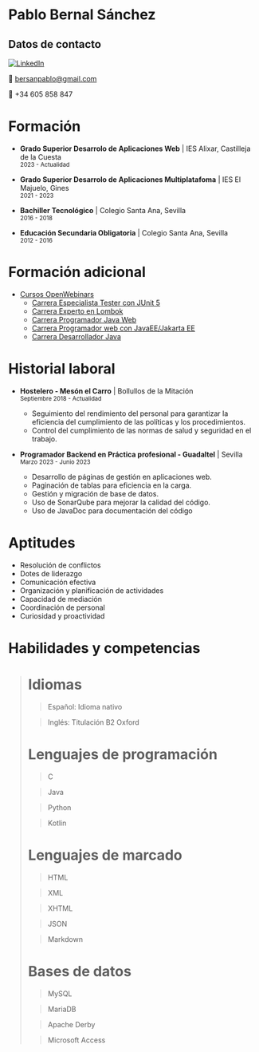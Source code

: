 # Pablo Bernal Sánchez

## Datos de contacto

  <a href="https://www.linkedin.com/in/pablo-bernal-s%C3%A1nchez-b20b0127b/">
      <img alt="LinkedIn" src="https://img.shields.io/badge/linkedin%20-%230077B5.svg?&style=for-the-badge&logo=linkedin&logoColor=white"/>
  </a>
  
  :email: bersanpablo@gmail.com

  :iphone: +34 605 858 847

# Formación
- **Grado Superior Desarrolo de Aplicaciones Web** | IES Alixar, Castilleja de la Cuesta
  <br><sub>2023 - Actualidad</sub>

- **Grado Superior Desarrolo de Aplicaciones Multiplatafoma** | IES El Majuelo, Gines
  <br><sub>2021 - 2023</sub>

- **Bachiller Tecnológico** | Colegio Santa Ana, Sevilla
  <br><sub>2016 - 2018</sub>

- **Educación Secundaria Obligatoria** | Colegio Santa Ana, Sevilla
  <br><sub>2012 - 2016</sub>

# Formación adicional
- [Cursos OpenWebinars](https://openwebinars.net/@axW2ynEv/) 
   - [Carrera Especialista Tester con JUnit 5](https://openwebinars.net/cert/ViaL)
   - [Carrera Experto en Lombok](https://openwebinars.net/cert/vltT)
   - [Carrera Programador Java Web](https://openwebinars.net/cert/9wT7)
   - [Carrera Programador web con JavaEE/Jakarta EE](https://openwebinars.net/cert/CBtT)
   - [Carrera Desarrollador Java](https://openwebinars.net/cert/9wT7) 

# Historial laboral

- **Hostelero - Mesón el Carro** | Bollullos de la Mitación
  <br><sub>Septiembre 2018 - Actualidad</sub>
    - Seguimiento del rendimiento del personal para garantizar la eficiencia del cumplimiento de las políticas y los procedimientos.
    - Control del cumplimiento de las normas de salud y seguridad en el trabajo.

- **Programador Backend en Práctica profesional - Guadaltel** | Sevilla
  <br><sub>Marzo 2023 - Junio 2023</sub>
    - Desarrollo de páginas de gestión en aplicaciones web.
    - Paginación de tablas para eficiencia en la carga.
    - Gestión y migración de base de datos.
    - Uso de SonarQube para mejorar la calidad del código.
    - Uso de JavaDoc para documentación del código

# Aptitudes
- Resolución de conflictos
- Dotes de liderazgo
- Comunicación efectiva
- Organización y planificación de actividades
- Capacidad de mediación
- Coordinación de personal
- Curiosidad y proactividad

# Habilidades y competencias
># Idiomas
>>Español: Idioma nativo
>
>>Inglés: Titulación B2 Oxford
># Lenguajes de programación
>>C
>
>>Java
>
>>Python
>
>>Kotlin
># Lenguajes de marcado
>>HTML
>
>>XML
>
>>XHTML
>
>>JSON
>
>>Markdown
>>
># Bases de datos
>>MySQL
>
>>MariaDB
>
>>Apache Derby
>
>>Microsoft Access
